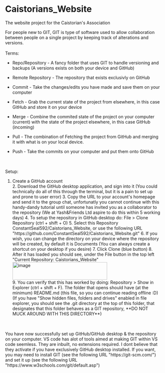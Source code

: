 # Caistorians_Website
The website project for the Caistorian's Association

For people new to GIT, GIT is type of software used to allow collaboration between people on a single project by keeping track of alterations and versions.
<br><br>
Terms:
- Repo/Repository - A fancy folder that uses GIT to handle versioning and backups (A versions exists on both your device and GitHub)
- Remote Repository - The repository that exists exclusivly on GitHub
- Commit - Take the changes/edits you have made and save them on your computer

- Fetch - Grab the current state of the project from elsewhere, in this case GitHub and store it on your device
- Merge - Combine the commited state of the project on your computer (current) with the state of the project elsewhere, in this case GitHub (incoming)
- Pull - The combination of Fetching the project from GitHub and merging it with what is on your local device.

- Push - Take the commits on your computer and put them onto GitHub

<br><br>
Setup:
<ol>
  <li>Create a GitHub account</li>
  2. Download the GitHub desktop application, and sign into it (You could technically do all of this through the terminal, but it is a pain to set up and prone to user error)
  3. Copy the URL to your account's homepage and send it to the group chat, unfortunatly you cannot continue with this handy-dandy tutorial until someone has invited you as a collaborator to the repository (We at Yash&Friends Ltd aspire to do this within 5 working days)
  4. To setup the repository in GitHub desktop do: File > Clone Repository (ctrl + shift + O)
  5. Select this Repository ConstantSeal592/Caistorians_Website, or use the following URL "https://github.com/ConstantSeal592/Caistorians_Website.git"
  6. If you wish, you can change the directory on your device where the repository will be created, by default it is Documents (You can always create a shortcut on your desktop if you desire)
  7. Click Clone (blue button)
  8. After it has loaded you should see, under the File button in the top left "Current Repository: Caistorians_Website"
  <img width="307" height="57" alt="image" src="https://github.com/user-attachments/assets/f32ef406-7f62-49a9-9b18-f47c6569d6dc" /><br>
  9. You can verify that this has worked by doing: Repository > Show in Explorer (ctrl + shift + F). The folder that opens should have (at the minimum) README.md (this file, so you can continue reading offline :D) (If you have "Show hidden files, folders and drives" enabled in file explorer, you should see the .git directory at the top of this folder, that designates that this folder behaves as a GIT repository, **DO NOT MUCK AROUND WITH THIS DIRECTORY**)
</ol>
<br><br>
You have now successfully set up GitHub/GitHub desktop & the repository on your computer. VS code has alot of tools aimed at making GIT within VS code seemless. They are inbuilt, no extensions required. I dont believe that they activate if you have exclusively GitHub desktop installed. If you want, you may need to install GIT (see the following URL "https://git-scm.com/") and set it up (see the following URL "https://www.w3schools.com/git/default.asp")
